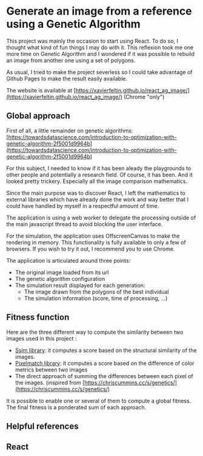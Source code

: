 # Generate an image from a reference using a Genetic Algorithm

This project was mainly the occasion to start using React. To do so, I thought what kind of fun things I may do with it.
This reflexion took me one more time on Genetic Algorithm and I wondered if it was possible to rebuild an image from another one using a set of polygons.
 
As usual, I tried to make the project severless so I could take advantage of Github Pages to make the result easily available.

The website is available at [https://xavierfeltin.github.io/react_ag_image/](https://xavierfeltin.github.io/react_ag_image/) (Chrome "only")

## Global approach

First of all, a little remainder on genetic algorithms: [https://towardsdatascience.com/introduction-to-optimization-with-genetic-algorithm-2f5001d9964b](https://towardsdatascience.com/introduction-to-optimization-with-genetic-algorithm-2f5001d9964b)

For this subject, I needed to know if it has been aleady the playgrounds to other people and potentially a research field. Of course, it has been.
And it looked pretty trickery. Especially all the image comparison mathematics.

Since the main purpose was to discover React, I left the mathematics to external libraries which have already done the work and way better that I could have handled by myself in a respectful amount of time.

The application is using a web worker to delegate the processing outside of the main javascript thread to avoid blocking the user interface.

For the simulation, the application uses OffscreenCanvas to make the rendering in memory. This functionality is fully available to only a few of browsers. If you wish to try it out, I recommend you to use Chrome.

The application is articulated around three points:
- The original image loaded from its url
- The genetic algorithm configuration
- The simulation result displayed for each generation:
  - The image drawn from the polygons of the best individual
  - The simulation information (score, time of processing, ...)

## Fitness function
Here are the three different way to compute the similarity between two images used in this project :
- [Ssim library](https://github.com/obartra/ssim): it computes a score based on the structural similarity of the images.
- [Pixelmatch library](https://github.com/mapbox/pixelmatch): it computes a score based on the difference of color metrics between two images 
- The direct approach of summing the differences between each pixel of the images. (inspired from [https://chriscummins.cc/s/genetics/](https://chriscummins.cc/s/genetics/)

It is possible to enable one or several of them to compute a  global fitness. The final fitness is a ponderated sum of each approach.

## Helpful references

## React

